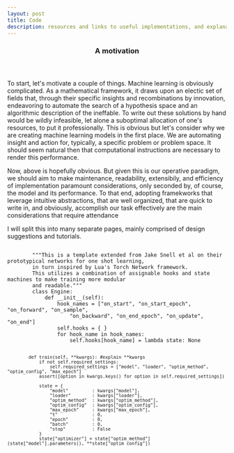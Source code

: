 ```yaml
---
layout: post
title: Code
description: resources and links to useful implementations, and explanations of framework basics
---
```






















<div class="content">
	<div class="inner">
		<header class="">
			<h3>A motivation</h3>
		</header>
	</div>
	<p>To start, let's motivate a couple of things.  Machine learning is obviously complicated. As a mathematical framework, it draws upon an electic set of fields that, through their specific insights and recombinations by innovation, endeavoring to automate the search of a hypothesis space and an algorithmic description of the ineffable.  To write out these solutions by hand would be wildly infeasible, let alone a suboptimal allocation of one's resources, to put it professionally. 
	This is obvious but let's consider why we are creating machine learning models in the first place.  We are automating insight and action for, typically, a specific problem or problem space. It should seem natural then that computational instructions are necessary to render this performance. </p>
	<p>Now, above is hopefully obvious. But given this is our operative paradigm, we should aim to make maintenance, readability, extensibily, and efficiency of implementation paramount considerations, only seconded by, of course, the model and its performance. To that end, adopting framekworks that leverage intuitive abstractions, that are well organized, that are quick to write in, and obviously, accomplish our task effectively are the main considerations that require attendance</p>
	<p>I will split this into many separate pages, mainly comprised of design suggestions and tutorials.</p>
	<pre><code>
		"""This is a template extended from Jake Snell et al on their prototypical networks for one shot learning,
		in turn inspired by Lua's Torch Network framework.
		This utilizes a combination of assignable hooks and state machines to make training more modular
		and readable.""" 
		class Engine:
			def __init__(self):
				hook_names = ["on_start", "on_start_epoch", "on_forward", "on_sample",
					"on_backward", "on_end_epoch", "on_update", "on_end"]
				self.hooks = { }
				for hook_name in hook_names:
					self.hooks[hook_name] = lambda state: None

			def train(self, **kwargs): #explain **kwargs
				if not self.required_settings:
					self.required_settings = ["model", "loader", "optim_method", "optim_config", "max_epoch"]
				assert([option in kwargs.keys() for option in self.required_settings])

				state = {
					"model"         : kwargs["model"],
					"loader"        : kwargs["loader"],
					"optim_method"  : kwargs["optim_method"],
					"optim_config"  : kwargs["optim_config"],
					"max_epoch"     : kwargs["max_epoch"],
					"t"             : 0,
					"epoch"         : 0,
					"batch"         : 0,
					"stop"          : False
				}
				state["optimizer"] = state["optim_method"](state["model"].parameters(), **state["optim_config"])





